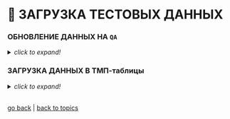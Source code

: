 # 💩 ЗАГРУЗКА ТЕСТОВЫХ ДАННЫХ

### ОБНОВЛЕНИЕ ДАННЫХ НА `QA`

<details><summary><i><h7>click to expand!</h7></i></summary>

1. Открываем **PowerShell 7.1** _(желательно от админа)_

![img1](https://github.com/CrappyCodeMaker/ECCENTEX-KNOWLEGE/blob/main/Content/9%20Delivery/9.3%20Load%20from%20CSV/9.3.4%20Data%20for%20testing/IMG/1.png?raw=true)

2. Переходим в каталог с скриптом `E:\DWH`
```PowerShell
    > cd E:\DWH
```

3. Запускаем скрипт `LoadData_QA.ps1` с нужным параметром
```PowerShell
    # For the 1C archive
    > ./LoadData_QA.ps1 '1C'

    # For the DWH archive
    > ./LoadData_QA.ps1 'DWH'
```
**_NOTE:_** _Для загрузки архива за конкретную дату, необходимо открыть скрипт в редакторе и в соответствующей строке задать маску:
  * `49` при загрузке **DWH**
  * `219` при загрузке **1C**
```PowerShell
    # DEFAULT
    $SearchMask = Get-Date -Format "yyyyMMdd"

    # Format must be: yyyyMMdd
    $SearchMask = "20210729"
```

4. Ждем заверщения 😉

![img2](https://github.com/CrappyCodeMaker/ECCENTEX-KNOWLEGE/blob/main/Content/9%20Delivery/9.3%20Load%20from%20CSV/9.3.4%20Data%20for%20testing/IMG/2.png?raw=true)

</details>

### ЗАГРУЗКА ДАННЫХ В ТМП-таблицы

<details><summary><i><h7>click to expand!</h7></i></summary>

1. Разархивируем архив в папку **`E:\DWH\`** **`toLoad`**
2. Запускаем скрипт `TMP_only.ps1` одним из способов:
    * Через консоль **PowerShell**
    * Руками: кликаем **ПКМ** по файлу => `run with PowerShell`

**_NOTE:_**
1. По дефолту в скрипте заданы логин/пароль **PROD** среды. _(QA данные закомментированы)_
2. Список файлов для загрузки указан на `22` строке. _(Вы можете закомментировать не нужные, при загрузке)_
3. Если запус скрипта производится не от **Админа**:
    * Логи на строках: `61` `62` `63` `65`, нужно закомментировать
    * Строки: `17` и `67`, нужно закомментировать

</details>


<br/>

[go back](https://github.com/CrappyCodeMaker/ECCENTEX-KNOWLEGE/blob/main/Content/9%20Delivery/9.3%20Load%20from%20CSV/LoadCSV.md) | [back to topics](https://github.com/CrappyCodeMaker/ECCENTEX-KNOWLEGE/tree/main/Content/0%20Topics/Topics.md)